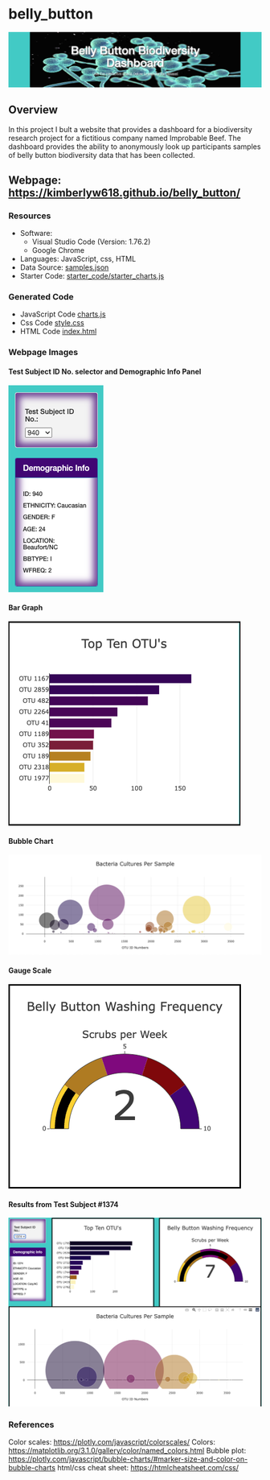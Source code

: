 # belly_button
[<img src="images/header.png">](https://kimberlyw618.github.io/belly_button/)
## Overview
In this project I bult a website that provides a dashboard for a biodiversity research project for a fictitious company named Improbable Beef. The dashboard provides the ability to anonymously look up participants samples of belly button biodiversity data that has been collected. 

## Webpage: https://kimberlyw618.github.io/belly_button/

### Resources

- Software:
    - Visual Studio Code (Version: 1.76.2)
    - Google Chrome 
- Languages: JavaScript, css, HTML
- Data Source: [samples.json](samples.json)
- Starter Code: [starter_code/starter_charts.js](starter_code/starter_charts.js)

### Generated Code 
- JavaScript Code [charts.js](charts.js)
- Css Code [style.css](style.css)
- HTML Code [index.html](index.html)

### Webpage Images 
#### Test Subject ID No. selector and Demographic Info Panel
![images/demo_info.png](images/demo_info.png)

#### Bar Graph
![images/bar.png](images/bar.png)

#### Bubble Chart
![images/bubble.png](images/bubble.png)

#### Gauge Scale
![images/gauge.png](images/gauge.png)

#### Results from Test Subject #1374
![images/id_1374.png](images/id_1374.png)


### References 
Color scales: https://plotly.com/javascript/colorscales/
Colors: https://matplotlib.org/3.1.0/gallery/color/named_colors.html
Bubble plot: https://plotly.com/javascript/bubble-charts/#marker-size-and-color-on-bubble-charts 
html/css cheat sheet: https://htmlcheatsheet.com/css/ 
